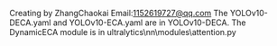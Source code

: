 Creating by ZhangChaokai
Email:1152619727@qq.com
The YOLOv10-DECA.yaml and YOLOv10-ECA.yaml are in YOLOv10-DECA.
The DynamicECA module is in ultralytics\nn\modules\attention.py